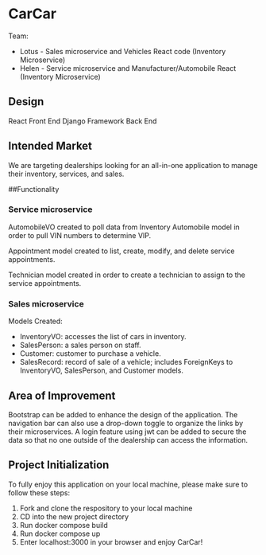 # CarCar

Team:

* Lotus - Sales microservice and Vehicles React code (Inventory Microservice)
* Helen - Service microservice and Manufacturer/Automobile React (Inventory Microservice)

## Design
React Front End
Django Framework Back End 

## Intended Market
We are targeting dealerships looking for an all-in-one application to manage their inventory, services, and sales. 


##Functionality
### Service microservice

AutomobileVO created to poll data from Inventory Automobile model in order to pull VIN numbers to determine VIP.

Appointment model created to list, create, modify, and delete service appointments.

Technician model created in order to create a technician to assign to the service appointments.

### Sales microservice

Models Created:
- InventoryVO: accesses the list of cars in inventory.
- SalesPerson: a sales person on staff.
- Customer: customer to purchase a vehicle.
- SalesRecord: record of sale of a vehicle; includes ForeignKeys to
InventoryVO, SalesPerson, and Customer models.

## Area of Improvement
Bootstrap can be added to enhance the design of the application. The navigation bar can also use a drop-down toggle to organize the links by their microservices. A login feature using jwt can be added to secure the data so that no one outside of the dealership can access the information. 

## Project Initialization
To fully enjoy this application on your local machine, please make sure to follow these steps:
1. Fork and clone the respository to your local machine
2. CD into the new project directory
3. Run docker compose build
4. Run docker compose up
5. Enter localhost:3000 in your browser and enjoy CarCar!
